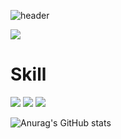 
![header](https://capsule-render.vercel.app/api?type=waving&color=auto&height=150&section=header&text=envyoon%20start&fontSize=70)

 <a href="https://velog.io/@krafftdj" target="_blank"><img src="https://img.shields.io/badge/문자-색코드?style=flat-square&logo=이미지 이름&logoColor=white"/></a>


# Skill
<img src="https://img.shields.io/badge/linux-FCC624?style=for-the-badge&logo=linux&logoColor=black">
<img src="https://img.shields.io/badge/github-181717?style=for-the-badge&logo=github&logoColor=white">
<img src="https://img.shields.io/badge/git-F05032?style=for-the-badge&logo=git&logoColor=white">

![Anurag's GitHub stats](https://github-readme-stats.vercel.app/api?username=envyoon&show_icons=true&theme=radical)




<!--
**envyoon/envyoon** is a ✨ _special_ ✨ repository because its `README.md` (this file) appears on your GitHub profile.

Here are some ideas to get you started:

- 🔭 I’m currently working on ...
- 🌱 I’m currently learning ...
- 👯 I’m looking to collaborate on ...
- 🤔 I’m looking for help with ...
- 💬 Ask me about ...
- 📫 How to reach me: ...
- 😄 Pronouns: ...
- ⚡ Fun fact: ...
-->
